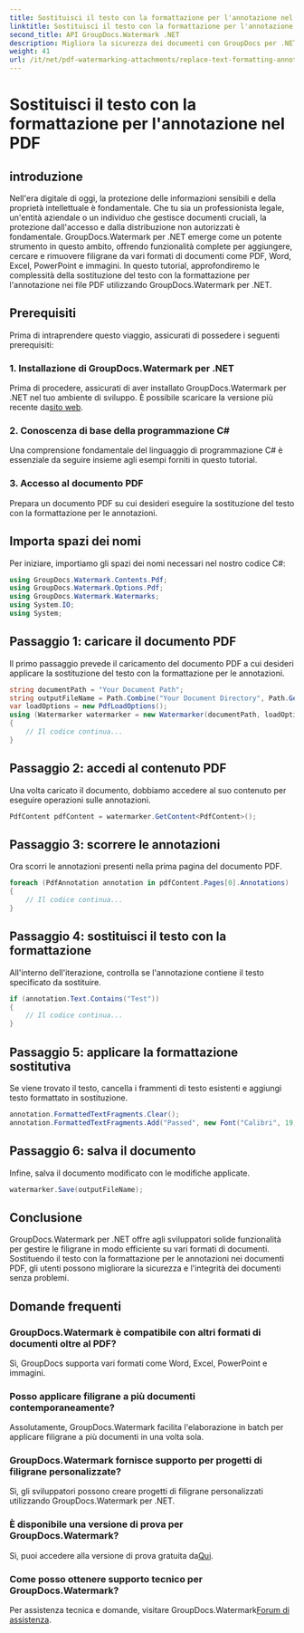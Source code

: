 ```yaml
---
title: Sostituisci il testo con la formattazione per l'annotazione nel PDF
linktitle: Sostituisci il testo con la formattazione per l'annotazione nel PDF
second_title: API GroupDocs.Watermark .NET
description: Migliora la sicurezza dei documenti con GroupDocs per .NET. Scopri come sostituire facilmente il testo con la formattazione per le annotazioni nei file PDF.
weight: 41
url: /it/net/pdf-watermarking-attachments/replace-text-formatting-annotation-pdf/
---
```


# Sostituisci il testo con la formattazione per l'annotazione nel PDF

## introduzione
Nell'era digitale di oggi, la protezione delle informazioni sensibili e della proprietà intellettuale è fondamentale. Che tu sia un professionista legale, un'entità aziendale o un individuo che gestisce documenti cruciali, la protezione dall'accesso e dalla distribuzione non autorizzati è fondamentale. GroupDocs.Watermark per .NET emerge come un potente strumento in questo ambito, offrendo funzionalità complete per aggiungere, cercare e rimuovere filigrane da vari formati di documenti come PDF, Word, Excel, PowerPoint e immagini. In questo tutorial, approfondiremo le complessità della sostituzione del testo con la formattazione per l'annotazione nei file PDF utilizzando GroupDocs.Watermark per .NET.
## Prerequisiti
Prima di intraprendere questo viaggio, assicurati di possedere i seguenti prerequisiti:
### 1. Installazione di GroupDocs.Watermark per .NET
 Prima di procedere, assicurati di aver installato GroupDocs.Watermark per .NET nel tuo ambiente di sviluppo. È possibile scaricare la versione più recente da[sito web](https://releases.groupdocs.com/Watermark/net/).
### 2. Conoscenza di base della programmazione C#
Una comprensione fondamentale del linguaggio di programmazione C# è essenziale da seguire insieme agli esempi forniti in questo tutorial.
### 3. Accesso al documento PDF
Prepara un documento PDF su cui desideri eseguire la sostituzione del testo con la formattazione per le annotazioni.

## Importa spazi dei nomi
Per iniziare, importiamo gli spazi dei nomi necessari nel nostro codice C#:
```csharp
using GroupDocs.Watermark.Contents.Pdf;
using GroupDocs.Watermark.Options.Pdf;
using GroupDocs.Watermark.Watermarks;
using System.IO;
using System;
```
## Passaggio 1: caricare il documento PDF
Il primo passaggio prevede il caricamento del documento PDF a cui desideri applicare la sostituzione del testo con la formattazione per le annotazioni.
```csharp
string documentPath = "Your Document Path";
string outputFileName = Path.Combine("Your Document Directory", Path.GetFileName(documentPath));
var loadOptions = new PdfLoadOptions();
using (Watermarker watermarker = new Watermarker(documentPath, loadOptions))
{
    // Il codice continua...
}
```
## Passaggio 2: accedi al contenuto PDF
Una volta caricato il documento, dobbiamo accedere al suo contenuto per eseguire operazioni sulle annotazioni.
```csharp
PdfContent pdfContent = watermarker.GetContent<PdfContent>();
```
## Passaggio 3: scorrere le annotazioni
Ora scorri le annotazioni presenti nella prima pagina del documento PDF.
```csharp
foreach (PdfAnnotation annotation in pdfContent.Pages[0].Annotations)
{
    // Il codice continua...
}
```
## Passaggio 4: sostituisci il testo con la formattazione
All'interno dell'iterazione, controlla se l'annotazione contiene il testo specificato da sostituire.
```csharp
if (annotation.Text.Contains("Test"))
{
    // Il codice continua...
}
```
## Passaggio 5: applicare la formattazione sostitutiva
Se viene trovato il testo, cancella i frammenti di testo esistenti e aggiungi testo formattato in sostituzione.
```csharp
annotation.FormattedTextFragments.Clear();
annotation.FormattedTextFragments.Add("Passed", new Font("Calibri", 19, FontStyle.Bold), Color.Red, Color.Aqua);
```
## Passaggio 6: salva il documento
Infine, salva il documento modificato con le modifiche applicate.
```csharp
watermarker.Save(outputFileName);
```

## Conclusione
GroupDocs.Watermark per .NET offre agli sviluppatori solide funzionalità per gestire le filigrane in modo efficiente su vari formati di documenti. Sostituendo il testo con la formattazione per le annotazioni nei documenti PDF, gli utenti possono migliorare la sicurezza e l'integrità dei documenti senza problemi.
## Domande frequenti
### GroupDocs.Watermark è compatibile con altri formati di documenti oltre al PDF?
Sì, GroupDocs supporta vari formati come Word, Excel, PowerPoint e immagini.
### Posso applicare filigrane a più documenti contemporaneamente?
Assolutamente, GroupDocs.Watermark facilita l'elaborazione in batch per applicare filigrane a più documenti in una volta sola.
### GroupDocs.Watermark fornisce supporto per progetti di filigrane personalizzate?
Sì, gli sviluppatori possono creare progetti di filigrane personalizzati utilizzando GroupDocs.Watermark per .NET.
### È disponibile una versione di prova per GroupDocs.Watermark?
 Sì, puoi accedere alla versione di prova gratuita da[Qui](https://releases.groupdocs.com/).
### Come posso ottenere supporto tecnico per GroupDocs.Watermark?
 Per assistenza tecnica e domande, visitare GroupDocs.Watermark[Forum di assistenza](https://forum.groupdocs.com/c/watermark/19).